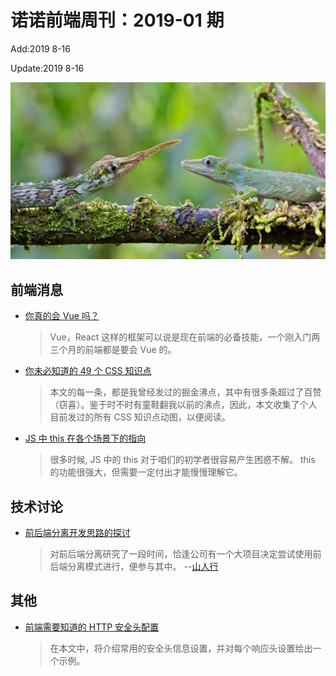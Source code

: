 # 诺诺前端周刊：2019-01 期

Add:2019 8-16

Update:2019 8-16

![201901](../images/2019/201901.jpg)

## 前端消息

- [你真的会 Vue 吗？](https://mp.weixin.qq.com/s/BjwwE8Xr1LMOhWEPACEBOg)

  > Vue，React 这样的框架可以说是现在前端的必备技能，一个刚入门两三个月的前端都是要会 Vue 的。

- [你未必知道的 49 个 CSS 知识点](https://mp.weixin.qq.com/s/SpABKossmVxUm2_0fmpGhg)

  > 本文的每一条，都是我曾经发过的掘金沸点，其中有很多条超过了百赞（窃喜）。鉴于时不时有童鞋翻我以前的沸点，因此，本文收集了个人目前发过的所有 CSS 知识点动图，以便阅读。

- [JS 中 this 在各个场景下的指向](https://juejin.im/post/5d51feaef265da039005219e)
  > 很多时候, JS 中的 this 对于咱们的初学者很容易产生困惑不解。 this 的功能很强大，但需要一定付出才能慢慢理解它。

## 技术讨论

- [前后端分离开发思路的探讨](https://www.cnblogs.com/shanrengo/p/6397734.html)

  > 对前后端分离研究了一段时间，恰逢公司有一个大项目决定尝试使用前后端分离模式进行，便参与其中。 --[山人行](https://www.cnblogs.com/shanrengo/)

## 其他

- [前端需要知道的 HTTP 安全头配置](https://mp.weixin.qq.com/s/GpQzlK_SYOn1mDUzUyaSHg)
  > 在本文中，将介绍常用的安全头信息设置，并对每个响应头设置给出一个示例。
